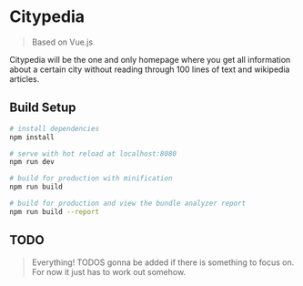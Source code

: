 # Citypedia
> Based on Vue.js

Citypedia will be the one and only homepage where you get all information about a certain city without reading through 100 lines of text and wikipedia articles.

## Build Setup

``` bash
# install dependencies
npm install

# serve with hot reload at localhost:8080
npm run dev

# build for production with minification
npm run build

# build for production and view the bundle analyzer report
npm run build --report
```

## TODO

> Everything! TODOS gonna be added if there is something to focus on. For now it just has to work out somehow.
